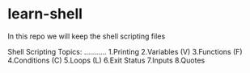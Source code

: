 # learn-shell

In this repo we will keep the shell scripting files

Shell Scripting Topics:
...........
1.Printing
2.Variables (V)
3.Functions (F)
4.Conditions (C)
5.Loops (L)
6.Exit Status
7.Inputs
8.Quotes

